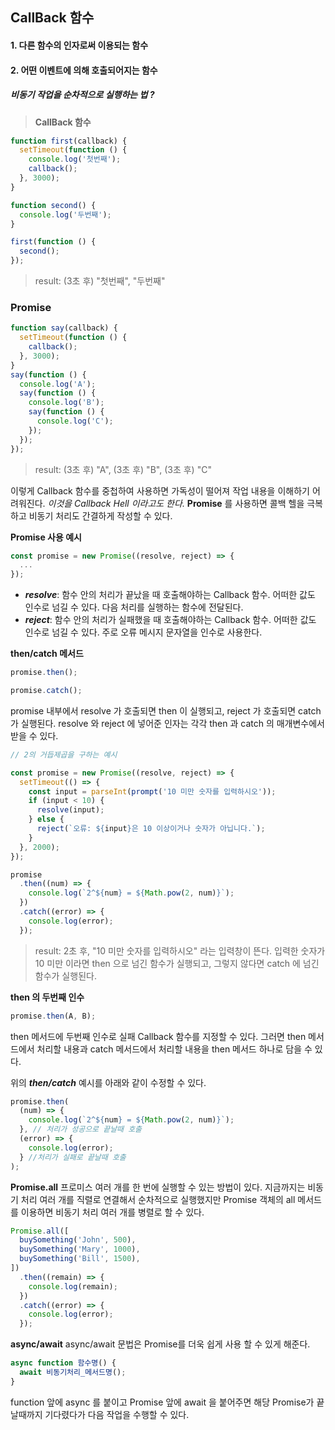 ## CallBack 함수

#### 1. 다른 함수의 인자로써 이용되는 함수

#### 2. 어떤 이벤트에 의해 호출되어지는 함수

##### 비동기 작업을 순차적으로 실행하는 법 ?

> **CallBack 함수**

```js
function first(callback) {
  setTimeout(function () {
    console.log('첫번째');
    callback();
  }, 3000);
}

function second() {
  console.log('두번째');
}

first(function () {
  second();
});
```

> result: (3초 후) "첫번째", "두번째"

### Promise

```js
function say(callback) {
  setTimeout(function () {
    callback();
  }, 3000);
}
say(function () {
  console.log('A');
  say(function () {
    console.log('B');
    say(function () {
      console.log('C');
    });
  });
});
```

> result: (3초 후) "A", (3초 후) "B", (3초 후) "C"

이렇게 Callback 함수를 중첩하여 사용하면 가독성이 떨어져 작업 내용을 이해하기 어려워진다.
_이것을 Callback Hell 이라고도 한다._
**Promise** 를 사용하면 콜백 헬을 극복하고 비동기 처리도 간결하게 작성할 수 있다.

**Promise 사용 예시**

```js
const promise = new Promise((resolve, reject) => {
  ...
});
```

- **_resolve_**: 함수 안의 처리가 끝났을 때 호출해야하는 Callback 함수.
  어떠한 값도 인수로 넘길 수 있다. 다음 처리를 실행하는 함수에 전달된다.
- **_reject_**: 함수 안의 처리가 실패했을 때 호출해야하는 Callback 함수.
  어떠한 값도 인수로 넘길 수 있다. 주로 오류 메시지 문자열을 인수로 사용한다.

**then/catch 메서드**

```js
promise.then();

promise.catch();
```

promise 내부에서 resolve 가 호출되면 then 이 실행되고, reject 가 호출되면 catch 가 실행된다.
resolve 와 reject 에 넣어준 인자는 각각 then 과 catch 의 매개변수에서 받을 수 있다.

```js
// 2의 거듭제곱을 구하는 예시

const promise = new Promise((resolve, reject) => {
  setTimeout(() => {
    const input = parseInt(prompt('10 미만 숫자를 입력하시오'));
    if (input < 10) {
      resolve(input);
    } else {
      reject(`오류: ${input}은 10 이상이거나 숫자가 아닙니다.`);
    }
  }, 2000);
});

promise
  .then((num) => {
    console.log(`2^${num} = ${Math.pow(2, num)}`);
  })
  .catch((error) => {
    console.log(error);
  });
```

> result: 2초 후, "10 미만 숫자를 입력하시오" 라는 입력창이 뜬다. 입력한 숫자가 10 미만 이라면 then 으로 넘긴 함수가 실행되고, 그렇지 않다면 catch 에 넘긴 함수가 실행된다.

**then 의 두번째 인수**

```js
promise.then(A, B);
```

then 메서드에 두번째 인수로 실패 Callback 함수를 지정할 수 있다. 그러면 then 메서드에서 처리할 내용과 catch 메서드에서 처리할 내용을 then 메서드 하나로 담을 수 있다.

위의 **_then/catch_** 예시를 아래와 같이 수정할 수 있다.

```js
promise.then(
  (num) => {
    console.log(`2^${num} = ${Math.pow(2, num)}`);
  }, // 처리가 성공으로 끝날때 호출
  (error) => {
    console.log(error);
  } //처리가 실패로 끝날때 호출
);
```

**Promise.all**
프로미스 여러 개를 한 번에 실행할 수 있는 방법이 있다.
지금까지는 비동기 처리 여러 개를 직렬로 연결해서 순차적으로 실행했지만 Promise 객체의 all 메서드를 이용하면 비동기 처리 여러 개를 병렬로 할 수 있다.

```js
Promise.all([
  buySomething('John', 500),
  buySomething('Mary', 1000),
  buySomething('Bill', 1500),
])
  .then((remain) => {
    console.log(remain);
  })
  .catch((error) => {
    console.log(error);
  });
```

**async/await**
async/await 문법은 Promise를 더욱 쉽게 사용 할 수 있게 해준다.

```js
async function 함수명() {
  await 비동기처리_메서드명();
}
```

function 앞에 async 를 붙이고 Promise 앞에 await 을 붙어주면 해당 Promise가 끝날때까지 기다렸다가 다음 작업을 수행할 수 있다.
